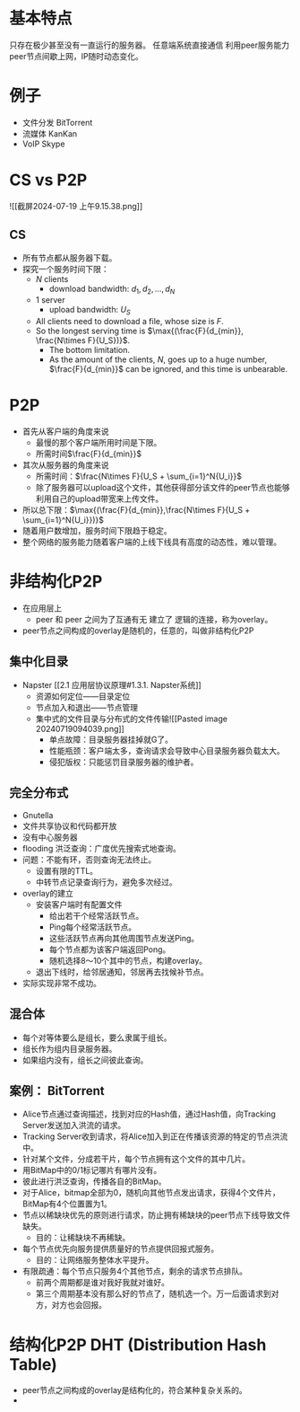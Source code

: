 # 基本特点
只存在极少甚至没有一直运行的服务器。
任意端系统直接通信
利用peer服务能力
peer节点间歇上网，IP随时动态变化。
# 例子
- 文件分发 BitTorrent
- 流媒体 KanKan
- VoIP Skype
# CS vs P2P
![[截屏2024-07-19 上午9.15.38.png]]
## CS
- 所有节点都从服务器下载。
- 探究一个服务时间下限：
	- $N$ clients
		- download bandwidth: ${d_1, d_2, ..., d_N}$
	- $1$ server
		- upload bandwidth: $U_S$
	- All clients need to download a file, whose size is $F$.
	- So the longest serving time is $\max{(\frac{F}{d_{min}}, \frac{N\times F}{U_S})}$.
		- The bottom limitation.
		- As the amount of the clients, $N$, goes up to a huge number, $\frac{F}{d_{min}}$ can be ignored, and this time is unbearable.
# P2P
- 首先从客户端的角度来说
	- 最慢的那个客户端所用时间是下限。
	- 所需时间$\frac{F}{d_{min}}$
- 其次从服务器的角度来说
	- 所需时间：$\frac{N\times F}{U_S + \sum_{i=1}^N{U_i}}$
	- 除了服务器可以upload这个文件，其他获得部分该文件的peer节点也能够利用自己的upload带宽来上传文件。
- 所以总下限：$\max{(\frac{F}{d_{min}},\frac{N\times F}{U_S + \sum_{i=1}^N{U_i}})}$
- 随着用户数增加，服务时间下限趋于稳定。
- 整个网络的服务能力随着客户端的上线下线具有高度的动态性，难以管理。
# 非结构化P2P
- 在应用层上
	- peer 和 peer 之间为了互通有无 建立了 逻辑的连接，称为overlay。
- peer节点之间构成的overlay是随机的，任意的，叫做非结构化P2P
## 集中化目录 
- Napster [[2.1 应用层协议原理#1.3.1. Napster系统]]
	- 资源如何定位——目录定位
	- 节点加入和退出——节点管理
	- 集中式的文件目录与分布式的文件传输![[Pasted image 20240719094039.png]]
		- 单点故障：目录服务器挂掉就G了。
		- 性能瓶颈：客户端太多，查询请求会导致中心目录服务器负载太大。
		- 侵犯版权：只能惩罚目录服务器的维护者。
## 完全分布式
- Gnutella
- 文件共享协议和代码都开放
- 没有中心服务器
- flooding 洪泛查询：广度优先搜索式地查询。
- 问题：不能有环，否则查询无法终止。
	- 设置有限的TTL。
	- 中转节点记录查询行为，避免多次经过。
- overlay的建立
	- 安装客户端时有配置文件
		- 给出若干个经常活跃节点。
		- Ping每个经常活跃节点。
		- 这些活跃节点再向其他周围节点发送Ping。
		- 每个节点都为该客户端返回Pong。
		- 随机选择8～10个其中的节点，构建overlay。
	- 退出下线时，给邻居通知，邻居再去找候补节点。
- 实际实现非常不成功。
## 混合体
- 每个对等体要么是组长，要么隶属于组长。
- 组长作为组内目录服务器。
- 如果组内没有，组长之间彼此查询。
## 案例： BitTorrent
- Alice节点通过查询描述，找到对应的Hash值，通过Hash值，向Tracking Server发送加入洪流的请求。
- Tracking Server收到请求，将Alice加入到正在传播该资源的特定的节点洪流中。
- 针对某个文件，分成若干片，每个节点拥有这个文件的其中几片。
- 用BitMap中的0/1标记哪片有哪片没有。
- 彼此进行洪泛查询，传播各自的BitMap。
- 对于Alice，bitmap全部为0，随机向其他节点发出请求，获得4个文件片，BitMap有4个位置置为1。
- 节点以稀缺块优先的原则进行请求，防止拥有稀缺块的peer节点下线导致文件缺失。
	- 目的：让稀缺块不再稀缺。
- 每个节点优先向服务提供质量好的节点提供回报式服务。
	- 目的：让网络服务整体水平提升。
- 有限疏通：每个节点只服务4个其他节点，剩余的请求节点排队。
	- 前两个周期都是谁对我好我就对谁好。
	- 第三个周期基本没有那么好的节点了，随机选一个。万一后面请求到对方，对方也会回报。
# 结构化P2P  DHT (Distribution Hash Table)
- peer节点之间构成的overlay是结构化的，符合某种复杂关系的。
- 